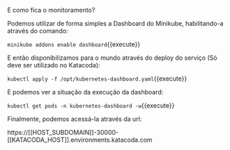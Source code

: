 E como fica o monitoramento?

Podemos utilizar de forma simples a Dashboard do Minikube, habilitando-a através do comando:

`minikube addons enable dashboard`{{execute}}

E então disponibilizamos para o mundo através do deploy do serviço (Só deve ser utilizado no Katacoda):

`kubectl apply -f /opt/kubernetes-dashboard.yaml`{{execute}}

E podemos ver a situação da execução da dashboard:

`kubectl get pods -n kubernetes-dashboard -w`{{execute}}

Finalmente, podemos acessá-la através da url:

https://[[HOST_SUBDOMAIN]]-30000-[[KATACODA_HOST]].environments.katacoda.com

